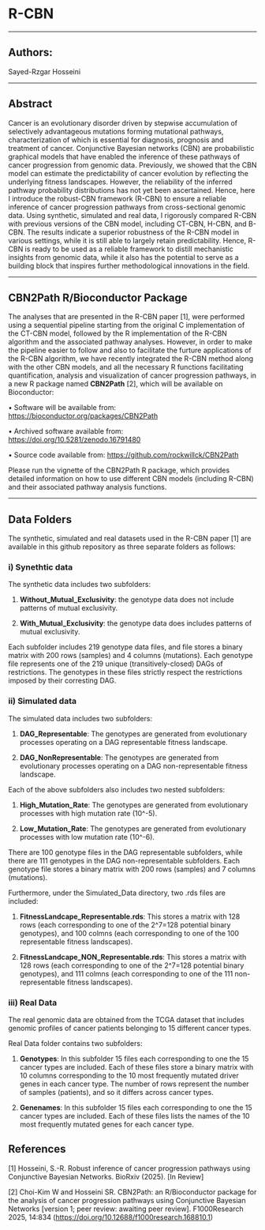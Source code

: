 # R-CBN
---

## Authors:
Sayed-Rzgar Hosseini

---


## Abstract
Cancer is an evolutionary disorder driven by stepwise accumulation of selectively advantageous mutations forming mutational pathways, characterization of which is essential for diagnosis, prognosis and treatment of cancer. Conjunctive Bayesian networks (CBN) are probabilistic graphical models that have enabled the inference of these pathways of cancer progression from genomic data. Previously, we showed that the CBN model can estimate the predictability of cancer evolution by reflecting the underlying fitness landscapes. However, the reliability of the inferred pathway probability distributions has not yet been ascertained. Hence, here I introduce the robust-CBN framework (R-CBN) to ensure a reliable inference of cancer progression pathways from cross-sectional genomic data. Using synthetic, simulated and real data, I rigorously compared R-CBN with previous versions of the CBN model, including CT-CBN, H-CBN, and B-CBN. The results indicate a superior robustness of the R-CBN model in various settings, while it is still able to largely retain predictability. Hence, R-CBN is ready to be used as a reliable framework to distill mechanistic insights from genomic data, while it also has the potential to serve as a building block that inspires further methodological innovations in the field.

---
## CBN2Path R/Bioconductor Package
The analyses that are presented in the R-CBN paper [1], were performed using a sequential pipeline starting from the original C implementation of the CT-CBN model, followed by the R implementation of the R-CBN algorithm and the associated pathway analyses. 
However, in order to make the pipeline easier to follow and also to facilitate the furture applications of the R-CBN algorithm, we have recently integrated the R-CBN method along with the other CBN models, and all the necessary R functions facilitating quantification, analysis and visualization of cancer progression pathways, in a new R package named **CBN2Path** [2], which will be available on Bioconductor:

•	Software will be available from:  https://bioconductor.org/packages/CBN2Path

•	Archived software available from: https://doi.org/10.5281/zenodo.16791480

•	Source code available from: https://github.com/rockwillck/CBN2Path

Please run the vignette of the CBN2Path R package, which provides detailed information on how to use different CBN models (including R-CBN) and their associated pathway analysis functions.

---
## Data Folders
The synthetic, simulated and real datasets used in the R-CBN paper [1] are available in this github repository as three separate folders as follows:



### i) Synethtic data
The synthetic data includes two subfolders: 

1. **Without_Mutual_Exclusivity**: the genotype data does not include patterns of mutual exclusivity.

2. **With_Mutual_Exclusivity**: the genotype data does includes patterns of mutual exclusivity.

Each subfolder includes 219 genotype data files, and file stores a binary matrix with 200 rows (samples) and 4 columns (mutations). Each genotype file represents one of the 219 unique (transitively-closed) DAGs of restrictions. The genotypes in these files strictly respect the restrictions imposed by their corresting DAG.



### ii) Simulated data
The simulated data includes two subfolders:

1. **DAG_Representable**: The genotypes are generated from evolutionary processes operating on a DAG representable fitness landscape.

2. **DAG_NonRepresentable**: The genotypes are generated from evolutionary processes operating on a DAG non-representable fitness landscape.

Each of the above subfolders also includes two nested subfolders:

1. **High_Mutation_Rate**: The genotypes are generated from evolutionary processes with high mutation rate (10^-5).

2. **Low_Mutation_Rate**: The genotypes are generated from evolutionary processes with low mutation rate (10^-6).

There are 100 genotype files in the DAG representable subfolders, while there are 111 genotypes in the DAG non-representable subfolders. Each genotype file stores a binary matrix with 200 rows (samples) and 7 columns (mutations).

Furthermore, under the Simulated_Data directory, two .rds files are included:

1. **FitnessLandcape_Representable.rds**: This stores a matrix with 128 rows (each corresponding to one of the 2^7=128 potential binary genotypes), and 100 colmns (each corresponding to one of the 100 representable fitness landscapes).
   
2. **FitnessLandcape_NON_Representable.rds**: This stores a matrix with 128 rows (each corresponding to one of the 2^7=128 potential binary genotypes), and 111 colmns (each corresponding to one of the 111 non-representable fitness landscapes).



### iii) Real Data
The real genomic data are obtained from the TCGA dataset that includes genomic profiles of cancer patients belonging to 15 different cancer types.

Real Data folder contains two subfolders:

1. **Genotypes**: In this subfolder 15 files each corresponding to one the 15 cancer types are included. Each of these files store a binary matrix with 10 columns corresponding to the 10 most frequently mutated driver genes in each cancer type.
The number of rows represent the number of samples (patients), and so it differs across cancer types.

2. **Genenames**: In this subfolder 15 files each corresponding to one the 15 cancer types are included. Each of these files lists the names of the 10 most frequently mutated genes for each cancer type.




## References

[1] Hosseini, S.-R. Robust inference of cancer progression pathways using Conjunctive Bayesian Networks. BioRxiv (2025). [In Review]

[2] Choi-Kim W and Hosseini SR. CBN2Path: an R/Bioconductor package for the analysis of cancer progression pathways using Conjunctive Bayesian Networks [version 1; peer review: awaiting peer review]. F1000Research 2025, 14:834 (https://doi.org/10.12688/f1000research.168810.1)












